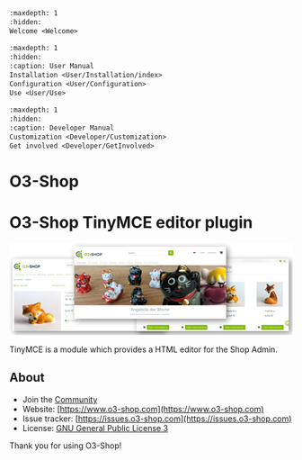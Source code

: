 ```{toctree}
:maxdepth: 1
:hidden:
Welcome <Welcome>
```
```{toctree}
:maxdepth: 1
:hidden:
:caption: User Manual
Installation <User/Installation/index>
Configuration <User/Configuration>
Use <User/Use>
```
```{toctree}
:maxdepth: 1
:hidden:
:caption: Developer Manual
Customization <Developer/Customization>
Get involved <Developer/GetInvolved>
```

# O3-Shop

# O3-Shop TinyMCE editor plugin

![O3-Shop frontend](assets/O3-screen-Github.png)

TinyMCE is a module which provides a HTML editor for the Shop Admin.

## About

- Join the [Community](https://community.o3-shop.com)
- Website: [https://www.o3-shop.com](https://www.o3-shop.com)
- Issue tracker: [https://issues.o3-shop.com](https://issues.o3-shop.com)
- License: [GNU General Public License 3](https://www.gnu.org/licenses/gpl-3.0.de.html)

Thank you for using O3-Shop!

